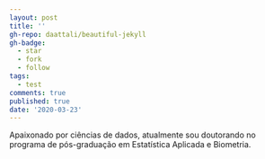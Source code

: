 ```yaml
---
layout: post
title: ''
gh-repo: daattali/beautiful-jekyll
gh-badge:
  - star
  - fork
  - follow
tags:
  - test
comments: true
published: true
date: '2020-03-23'
---
```


Apaixonado por ciências de dados, atualmente sou doutorando no programa de pós-graduação em Estatística Aplicada e Biometria.